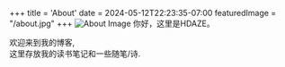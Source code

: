 +++
title = 'About'
date = 2024-05-12T22:23:35-07:00
featuredImage = "/about.jpg"
+++
<img src="/about.jpg" class="full-width-image" alt="About Image">
你好，这里是HDAZE。  

欢迎来到我的博客,  
这里存放我的读书笔记和一些随笔/诗.